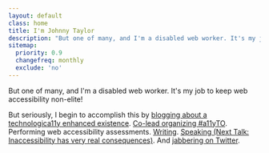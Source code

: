```yaml
---
layout: default
class: home
title: I'm Johnny Taylor
description: "But one of many, and I'm a disabled web worker. It's my job to keep web accessibility non-elite!"
sitemap:
  priority: 0.9
  changefreq: monthly
  exclude: 'no'
---
```


<p class="intro">But one of many, and I'm a disabled web worker. It's my job to keep web accessibility non-elite!</p>

But seriously, I begin to accomplish this by [blogging about a technologica11y enhanced existence](https://abledaccess.com). [Co-lead organizing #a11yTO](http://a11yto.com). Performing web accessibility assessments. [Writing](http://simplyaccessible.com/article/being-disabled-can-be-lame/). [Speaking (Next Talk: Inaccessibility has very real consequences)](http://accessconf.ca/sessions/). And [jabbering on Twitter](https://twitter.com/abledaccess).